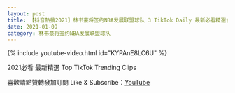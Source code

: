 ```yaml
---
layout: post
title: 【抖音熱搜2021】林书豪将签约NBA发展联盟球队 3 TikTok Daily 最新必看精選合集2021 01 09
date: 2021-01-09
category: 林书豪将签约NBA发展联盟球队
---
```


{% include youtube-video.html id="KYPAnE8LC6U" %}

2021必看 最新精選 Top TikTok Trending Clips

喜歡請點贊轉發加訂閱 Like & Subscribe：[YouTube](https://www.youtube.com/channel/UCAoR7VcanIPd04uEq_GIylA/videos)

